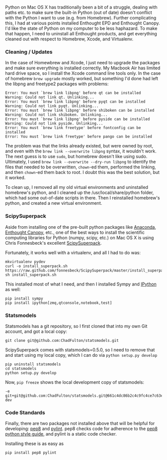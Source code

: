 Python on Mac OS X has traditionally been a bit of a struggle, dealing with paths etc. to make sure the built-in Python (out of date) doesn't conflict with the Python I want to use (e.g. from Homebrew). Further complicating this, I had at various points installed Enthought EPD and Enthought Canopy. I'd like the state of Python on my computer to be less haphazard. To make that happen, I need to uninstall all Enthought products, and get everything cleaned out with respect to Homebrew, Xcode, and Virtualenv.

<!-- TEASER_END -->

### Cleaning / Updates

In the case of Homewbrew and Xcode, I just need to upgrade the packages and make sure everything is installed correctly. My Macbook Air has limited hard drive space, so I install the Xcode command line tools only. In the case of homebrew ```brew upgrade``` mostly worked, but something I'd done had left the libpng and freetype2 packages with problems:

    Error: You must `brew link libpng' before qt can be installed
    Warning: Could not link qt. Unlinking...
    Error: You must `brew link libpng' before pyqt can be installed
    Warning: Could not link pyqt. Unlinking...
    Error: You must `brew link libpng' before shiboken can be installed
    Warning: Could not link shiboken. Unlinking...
    Error: You must `brew link libpng' before pyside can be installed
    Warning: Could not link pyside. Unlinking...
    Error: You must `brew link freetype' before fontconfig can be installed
    Error: You must `brew link freetype' before pango can be installed

The problem was that the links already existed, but were owned by root, and even with the ```brew link --overwrite libpng``` syntax, it wouldn't work. The next guess is to use ```sudo```, but homebrew doesn't like using sudo. Ultimately, I used ```brew link --overwrite --dry-run libpng``` to identify the files that needed to be overwritten, ```chown```-ed them, performed the linking, and then ```chown```-ed them back to root. I doubt this was the best solution, but it worked.

To clean up, I removed all my old virtual environments and uninstalled homebrew's python, and I cleaned up the /usr/local/share/python folder, which had some out-of-date scripts in there. Then I reinstalled homebrew's python, and created a new virtual environment.

### ScipySuperpack

Aside from installing one of the pre-built python packages like [Anaconda][], [Enthought Canopy][], etc., one of the best ways to install the scientific computing libraries for Python (numpy, scipy, etc.) on Mac OS X is using Chris Fonnesbeck's excellent [ScipySuperpack][].

Fortunately, it works well with a virtualenv, and all I had to do was:

    mkvirtualenv pydev
    curl -o install_superpack.sh https://raw.github.com/fonnesbeck/ScipySuperpack/master/install_superpack.sh
    sh install_superpack.sh

This installed most of what I need, and then I installed Sympy and [IPython][] as well:

    pip install sympy
    pip install ipython[zmq,qtconsole,notebook,test]

[Anaconda]: https://store.continuum.io/
[Enthought Canopy]: https://www.enthought.com/products/canopy/
[ScipySuperpack]: http://fonnesbeck.github.io/ScipySuperpack/
[IPython]: http://ipython.org/ipython-doc/stable/install/install.html

### Statsmodels

Statsmodels has a git repository, so I first cloned that into my own Git account, and got a local copy:

    git clone git@github.com:ChadFulton/statsmodels.git

ScipySuperpack comes with statsmodels=0.5.0, so I need to remove that and start using my local copy, which I can do via ```python setup.py develop```

    pip uninstall statsmodels
    cd statsmodels
    python setup.py develop

Now, ```pip freeze``` shows the local development copy of statsmodels:

    -e git+git@github.com:ChadFulton/statsmodels.git@661c4dc86b2c4c9fc4ce7c63efcded94b90ed0de#egg=statsmodels-dev

### Code Standards

Finally, there are two packages not installed above that will be helpful for developing: [pep8] and [pylint]. pep8 checks code for adherence to the [pep8 python style guide][], and pylint is a static code checker.

Installing these is as easy as

    pip install pep8 pylint

[pep8]: https://pypi.python.org/pypi/pep8
[pylint]: https://pypi.python.org/pypi/pylint
[pep8 python style guide]: http://www.python.org/dev/peps/pep-0008/
